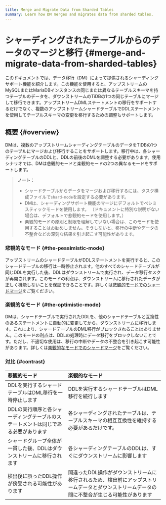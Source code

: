 ```yaml
---
title: Merge and Migrate Data from Sharded Tables
summary: Learn how DM merges and migrates data from sharded tables.
---
```


# シャーディングされたテーブルからのデータのマージと移行 {#merge-and-migrate-data-from-sharded-tables}

このドキュメントでは、データ移行（DM）によって提供されるシャーディングサポート機能を紹介します。この機能を使用すると、アップストリームのMySQLまたはMariaDBインスタンスの同じまたは異なるテーブルスキーマを持つテーブルのデータを、ダウンストリームのTiDBの1つの同じテーブルにマージして移行できます。アップストリームDMLステートメントの移行をサポートするだけでなく、複数のアップストリームシャードテーブルでDDLステートメントを使用してテーブルスキーマの変更を移行するための調整もサポートします。

## 概要 {#overview}

DMは、複数のアップストリームシャーディングテーブルのデータをTiDBの1つのテーブルにマージおよび移行することをサポートします。移行中は、各シャーディングテーブルのDDLと、DDLの前後のDMLを調整する必要があります。使用シナリオでは、DMは悲観的モードと楽観的モードの2つの異なるモードをサポートします。

> **ノート：**
>
> -   シャードテーブルからデータをマージおよび移行するには、タスク構成ファイルで`shard-mode`を設定する必要があります。
> -   DMは、シャーディングサポート機能のマージにデフォルトでペシミスティックモードを使用します。 （ドキュメントに特別な説明がない場合は、デフォルトで悲観的モードを使用します。）
> -   楽観的モードの原則と制限を理解していない場合は、このモードを使用することはお勧めしません。そうしないと、移行の中断やデータの不整合などの深刻な結果を引き起こす可能性があります。

### 悲観的なモード {#the-pessimistic-mode}

アップストリームのシャードテーブルがDDLステートメントを実行すると、このシャードテーブルの移行は一時停止されます。他のすべてのシャードテーブルが同じDDLを実行した後、DDLはダウンストリームで実行され、データ移行タスクが再開されます。このモードの利点は、ダウンストリームに移行されたデータが正しく機能しないことを保証できることです。詳しくは[悲観的モードでのシャードマージ](/dm/feature-shard-merge-pessimistic.md)をご覧ください。

### 楽観的なモード {#the-optimistic-mode}

DMは、シャードテーブルで実行されたDDLを、他のシャードテーブルと互換性のあるステートメントに自動的に変更してから、ダウンストリームに移行します。これにより、シャードテーブルのDML移行がブロックされることはありません。このモードの利点は、DDLの処理時にデータ移行をブロックしないことです。ただし、不適切な使用は、移行の中断やデータの不整合を引き起こす可能性があります。詳しくは[楽観的なモードでのシャードマージ](/dm/feature-shard-merge-optimistic.md)をご覧ください。

### 対比 {#contrast}

| 悲観的モード                                     | 楽観的なモード                                                                  |
| :----------------------------------------- | :----------------------------------------------------------------------- |
| DDLを実行するシャードテーブルはDML移行を一時停止します             | DDLを実行するシャードテーブルはDML移行を続行します                                             |
| DDLの実行順序と各シャーディングテーブルのステートメントは同じである必要があります | 各シャーディングされたテーブルは、テーブルスキーマの相互互換性を維持する必要があるだけです。                           |
| シャードグループ全体が一貫した後、DDLはダウンストリームに移行されます       | 各シャーディングテーブルのDDLは、すぐにダウンストリームに影響します                                      |
| 検出後に誤ったDDL操作が傍受される可能性があります                 | 間違ったDDL操作がダウンストリームに移行されるため、検出前にアップストリームデータとダウンストリームデータの間に不整合が生じる可能性があります |
